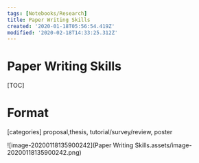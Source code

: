 ```yaml
---
tags: [Notebooks/Research]
title: Paper Writing Skills
created: '2020-01-18T05:56:54.419Z'
modified: '2020-02-18T14:33:25.312Z'
---
```


# Paper Writing Skills

[TOC]

# Format

[categories] proposal,thesis, tutorial/survey/review, poster

![image-20200118135900242](Paper Writing Skills.assets/image-20200118135900242.png)
